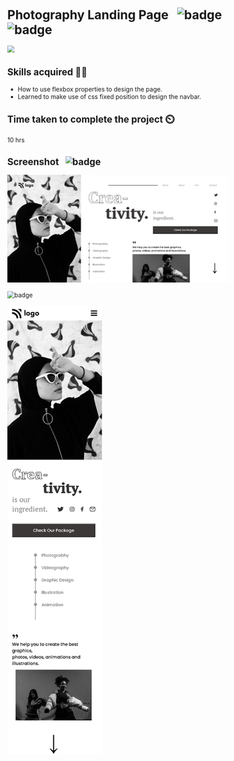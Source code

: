 # Photography Landing Page &nbsp; ![badge](https://img.shields.io/badge/HTML%20and%20CSS-Project14-green) &nbsp; ![badge](https://img.shields.io/badge/-Responsive-orange)

[![](https://img.shields.io/badge/Live-Link-blue)](https://creative-photography-landing-page.netlify.app/)

## Skills acquired 👨‍💻
- How to use flexbox properties to design the page.
- Learned to make use of css fixed position to design the navbar.

## Time taken to complete the project ⏲️


10 hrs

## Screenshot &nbsp; ![badge](https://img.shields.io/badge/Website-Screenshot-orange)
![project14](./assets/screenshot.png)
<br>
<br>
![badge](https://img.shields.io/badge/Mobile-View-yellow)
<br>
<br>
![project13](./assets/mobile%20view.png)